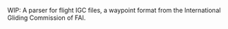 WIP: A parser for flight IGC files, a waypoint format from the International Gliding Commission of FAI.

